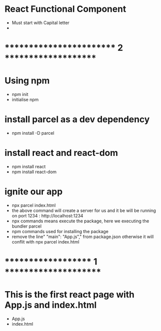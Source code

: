 # React Functional Component
- Must start with Capital letter
- 

# *********************** 2 ******************* #
# Using npm
- npm init 
- initialise npm
# install parcel as a dev dependency
- npm install -D parcel
# install react and react-dom
- npm install react
- npm install react-dom
# ignite our app
- npx parcel index.html 
- the above command will create a server for us and it be will be running on port 1234 : http://localhost:1234
- npx commands means execute the package, here we executing the bundler parcel
- npm commands used for installing the package
- remove the line"  "main": "App.js"," from package.json otherwise it will conflit with npx parcel index.html



# ******************   1  ******************** #
# This is the first react page with App.js and index.html
 - App.js
 - index.html